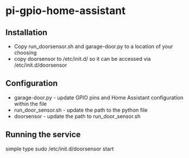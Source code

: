# pi-gpio-home-assistant

## Installation
* Copy run_doorsensor.sh and garage-door.py to a location of your choosing
* copy doorsensor to /etc/init.d/ so it can be accessed via /etc/init.d/doorsensor

## Configuration
* garage-door.py - update GPIO pins and Home Assistant configuration within the file
* run_door_sensor.sh - update the path to the python file
* doorsensor - update the path to run_door_sensor.sh

## Running the service
simple type 
sudo /etc/init.d/doorsensor start
